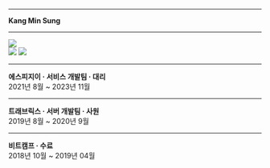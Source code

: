 <hr>
<div>
  <b>Kang Min Sung</b>
</div>
<hr>
<div>
  <img src="https://img.shields.io/badge/Java-000000?style=for-the-badge&logo=java&logoColor=white">
  <div>
    <img src="https://img.shields.io/badge/spring-000000?style=for-the-badge&logo=spring&logoColor=white">
    <img src="https://img.shields.io/badge/springboot-000000?style=for-the-badge&logo=springboot&logoColor=white">
  </div>
</div>
<hr>
<b>에스피지이 · 서비스 개발팀 · 대리</b> <br>
2021년 8월 ~ 2023년 11월
<hr>
<b>트래브릭스 · 서버 개발팀 · 사원</b> <br>
2019년 8월 ~ 2020년 9월
<hr>
<b>비트캠프 · 수료</b> <br>
2018년 10월 ~ 2019년 04월
